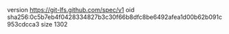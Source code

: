 version https://git-lfs.github.com/spec/v1
oid sha256:0c5b7eb4f0428334827b3c30f66b8dfc8be6492afea1d00b62b091c953cdcca3
size 1302
